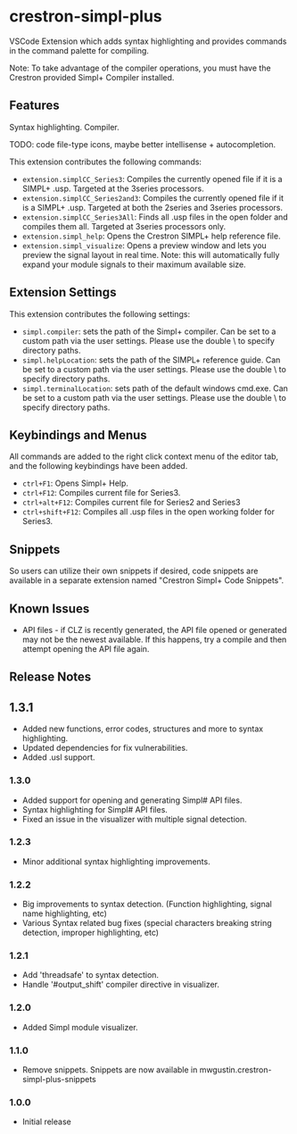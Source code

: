 # crestron-simpl-plus

VSCode Extension which adds syntax highlighting and provides commands in the command palette for compiling.

Note: To take advantage of the compiler operations, you must have the Crestron provided Simpl+ Compiler installed.

## Features

Syntax highlighting. Compiler.

TODO: code file-type icons, maybe better intellisense + autocompletion.

This extension contributes the following commands:

-   `extension.simplCC_Series3`: Compiles the currently opened file if it is a SIMPL+ .usp. Targeted at the 3series processors.
-   `extension.simplCC_Series2and3`: Compiles the currently opened file if it is a SIMPL+ .usp. Targeted at both the 2series and 3series processors.
-   `extension.simplCC_Series3All`: Finds all .usp files in the open folder and compiles them all. Targeted at 3series processors only.
-   `extension.simpl_help`: Opens the Crestron SIMPL+ help reference file.
-   `extension.simpl_visualize`: Opens a preview window and lets you preview the signal layout in real time. Note: this will automatically fully expand your module signals to their maximum available size.

## Extension Settings

This extension contributes the following settings:

-   `simpl.compiler`: sets the path of the Simpl+ compiler. Can be set to a custom path via the user settings. Please use the double \ to specify directory paths.
-   `simpl.helpLocation`: sets the path of the SIMPL+ reference guide. Can be set to a custom path via the user settings. Please use the double \ to specify directory paths.
-   `simpl.terminalLocation`: sets path of the default windows cmd.exe. Can be set to a custom path via the user settings. Please use the double \ to specify directory paths.

## Keybindings and Menus

All commands are added to the right click context menu of the editor tab, and the following keybindings have been added.

-   `ctrl+F1`: Opens Simpl+ Help.
-   `ctrl+F12`: Compiles current file for Series3.
-   `ctrl+alt+F12`: Compiles current file for Series2 and Series3
-   `ctrl+shift+F12`: Compiles all .usp files in the open working folder for Series3.

## Snippets

So users can utilize their own snippets if desired, code snippets are available in a separate extension named "Crestron Simpl+ Code Snippets".

## Known Issues

-   API files - if CLZ is recently generated, the API file opened or generated may not be the newest available. If this happens, try a compile and then attempt opening the API file again.

## Release Notes

## 1.3.1

-   Added new functions, error codes, structures and more to syntax highlighting.
-   Updated dependencies for fix vulnerabilities.
-   Added .usl support.

### 1.3.0

-   Added support for opening and generating Simpl# API files.
-   Syntax highlighting for Simpl# API files.
-   Fixed an issue in the visualizer with multiple signal detection.

### 1.2.3

-   Minor additional syntax highlighting improvements.

### 1.2.2

-   Big improvements to syntax detection. (Function highlighting, signal name highlighting, etc)
-   Various Syntax related bug fixes (special characters breaking string detection, improper highlighting, etc)

### 1.2.1

-   Add 'threadsafe' to syntax detection.
-   Handle '#output_shift' compiler directive in visualizer.

### 1.2.0

-   Added Simpl module visualizer.

### 1.1.0

-   Remove snippets. Snippets are now available in mwgustin.crestron-simpl-plus-snippets

### 1.0.0

-   Initial release
